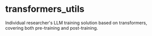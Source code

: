 # transformers_utils

Individual researcher's LLM training solution based on transformers, covering both pre-training and post-training.